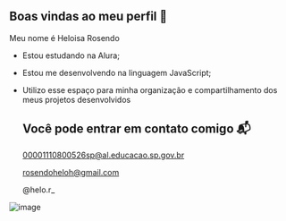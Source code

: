 ## Boas vindas ao meu perfil 💖

Meu nome é Heloisa Rosendo 

- Estou estudando na Alura;
- Estou me desenvolvendo na linguagem JavaScript;
- Utilizo esse espaço para minha organização e compartilhamento dos meus projetos desenvolvidos

  ## Você pode entrar em contato comigo 📬

  00001110800526sp@al.educacao.sp.gov.br
  
  rosendoheloh@gmail.com
  
  @helo.r_ 

![image](https://github.com/user-attachments/assets/de9e627c-083d-4a2b-9090-76023f3be30f)


